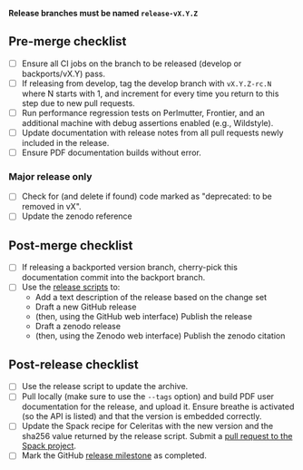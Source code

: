 <!--
Title: "Release vX.Y.Z"
Target: upstream/develop (always, even if backporting!)
-->

**Release branches must be named `release-vX.Y.Z`**

## Pre-merge checklist

- [ ] Ensure all CI jobs on the branch to be released (develop or backports/vX.Y) pass.
- [ ] If releasing from develop, tag the develop branch with ``vX.Y.Z-rc.N`` where N starts with 1, and increment for every time you return to this step due to new pull requests.
- [ ] Run performance regression tests on Perlmutter, Frontier, and an additional machine with debug assertions enabled (e.g., Wildstyle).
- [ ] Update documentation with release notes from all pull requests newly included in the release.
- [ ] Ensure PDF documentation builds without error.

### Major release only

- [ ] Check for (and delete if found) code marked as "deprecated: to be removed in vX".
- [ ] Update the zenodo reference

## Post-merge checklist

- [ ] If releasing a backported version branch, cherry-pick this documentation commit into the backport branch.
- [ ] Use the [release scripts](https://github.com/celeritas-project/release-scripts) to:
  - Add a text description of the release based on the change set
  - Draft a new GitHub release
  - (then, using the GitHub web interface) Publish the release
  - Draft a zenodo release
  - (then, using the Zenodo web interface) Publish the zenodo citation

## Post-release checklist

- [ ] Use the release script to update the archive.
- [ ] Pull locally (make sure to use the ``--tags`` option) and build PDF user documentation for the release, and upload it. Ensure breathe is activated (so the API is listed) and that the version is embedded correctly.
- [ ] Update the Spack recipe for Celeritas with the new version and the sha256 value returned by the release script. Submit a [pull request to the Spack project](https://github.com/spack/spack/pull).
- [ ] Mark the GitHub [release milestone](https://github.com/celeritas-project/celeritas/milestones) as completed.

